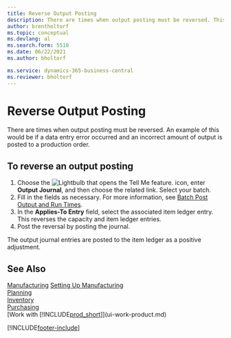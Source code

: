 ```yaml
---
title: Reverse Output Posting
description: There are times when output posting must be reversed. This topic outlines the procedure for reversing output posting.
author: brentholtorf
ms.topic: conceptual
ms.devlang: al
ms.search.form: 5510
ms.date: 06/22/2021
ms.author: bholtorf

ms.service: dynamics-365-business-central
ms.reviewer: bholtorf
---
```

# Reverse Output Posting

There are times when output posting must be reversed. An example of this would be if a data entry error occurred and an incorrect amount of output is posted to a production order.  

## To reverse an output posting

1. Choose the ![Lightbulb that opens the Tell Me feature.](media/ui-search/search_small.png "Tell me what you want to do") icon, enter **Output Journal**, and then choose the related link. Select your batch.  
2. Fill in the fields as necessary. For more information, see [Batch Post Output and Run Times](production-how-to-post-output-quantity.md).
3. In the **Applies-To Entry** field, select the associated item ledger entry. This reverses the capacity and item ledger entries.  
4. Post the reversal by posting the journal.  

The output journal entries are posted to the item ledger as a positive adjustment.  

## See Also

 [Manufacturing](production-manage-manufacturing.md)
 [Setting Up Manufacturing](production-configure-production-processes.md)  
 [Planning](production-planning.md)  
 [Inventory](inventory-manage-inventory.md)  
 [Purchasing](purchasing-manage-purchasing.md)  
 [Work with [!INCLUDE[prod_short](includes/prod_short.md)]](ui-work-product.md)  


[!INCLUDE[footer-include](includes/footer-banner.md)]